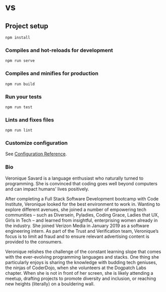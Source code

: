 # vs

## Project setup
```
npm install
```

### Compiles and hot-reloads for development
```
npm run serve
```

### Compiles and minifies for production
```
npm run build
```

### Run your tests
```
npm run test
```

### Lints and fixes files
```
npm run lint
```

### Customize configuration
See [Configuration Reference](https://cli.vuejs.org/config/).

### Bio
Veronique Savard is a language enthusiast who naturally turned to programming.
She is convinced that coding goes well beyond computers and can impact humans’ lives positively.

After completing a Full Stack Software Development bootcamp with Code Institute, Veronique looked for the best environment to work in. Wanting to explore different avenues, she joined a number of empowering tech communities – such as Diversein, Pyladies, Coding Grace, Ladies that UX, Girls in Tech – and learned from insightful, enterprising women already in the industry. She joined Verizon Media in January 2019 as a software engineering intern. As part of the Trust and Verification team, Veronique’s focus is to limit ad fraud and to ensure relevant advertising content is provided to the consumers.

Veronique relishes the challenge of the constant learning slope that comes with the ever-evolving programming languages and stacks. One thing she particularly enjoys is sharing the knowledge with budding tech geniuses, the ninjas of CoderDojo, when she volunteers at the Dogpatch Labs chapter. When she is not in front of her screen, she is likely attending a meetup, drafting projects to promote diversity and inclusion, or reaching new heights (literally) on a bouldering wall.
